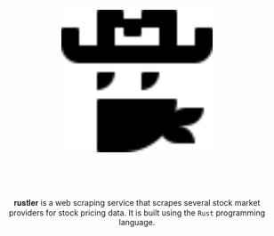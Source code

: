 <p align="center"><img src=".github/img/rustler.svg" height="256"></p>

<br>
<br>
<br>

<p align="center">
𝐫𝐮𝐬𝐭𝐥𝐞𝐫 is a web scraping service that scrapes several stock market providers for stock pricing data. It is built using the <code>Rust</code> programming language.
</p>
